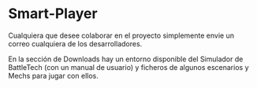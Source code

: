 # Smart-Player #

Cualquiera que desee colaborar en el proyecto simplemente envie un correo cualquiera de los desarrolladores.

En la sección de Downloads hay un entorno disponible del Simulador de BattleTech (con un manual de usuario) y ficheros de algunos escenarios y Mechs para jugar con ellos.